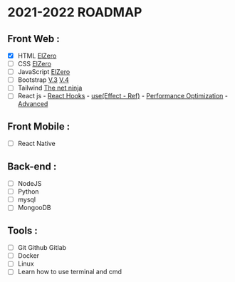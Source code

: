 # 2021-2022 ROADMAP

## Front Web :
- [x] HTML [ElZero](https://www.youtube.com/playlist?list=PLDoPjvoNmBAw_t_XWUFbBX-c9MafPk9ji)
- [ ] CSS [ElZero](https://www.youtube.com/playlist?list=PLDoPjvoNmBAzjsz06gkzlSrlev53MGIKe)
- [ ] JavaScript [ElZero](https://www.youtube.com/playlist?list=PLDoPjvoNmBAx3kiplQR_oeDqLDBUDYwVv)
- [ ] Bootstrap [V.3](https://www.youtube.com/playlist?list=PLDoPjvoNmBAw24EjNUp_88S1VeaNK8Cts) [V.4](https://www.youtube.com/playlist?list=PLDoPjvoNmBAy0dU3C3_lNRTSTtqePEsI2)
- [ ] Tailwind [The net ninja](https://www.youtube.com/playlist?list=PL4cUxeGkcC9gpXORlEHjc5bgnIi5HEGhw)
- [ ] React js 
        - [React Hooks](https://www.youtube.com/playlist?list=PLejc1JbD4ZFSaQIFNstRIrbm_fqb12Q59) 
        - [use(Effect - Ref)](https://www.youtube.com/playlist?list=PLejc1JbD4ZFTYdkjzqYBujf7UCVQyn_aq)
        - [Performance Optimization](https://www.youtube.com/playlist?list=PLejc1JbD4ZFTYdkjzqYBujf7UCVQyn_aq)
        - [Advanced](https://www.youtube.com/playlist?list=PLejc1JbD4ZFTiDCCVu_uCW0GXqyvhtbf8)
## Front Mobile :
- [ ] React Native
## Back-end :
- [ ] NodeJS
- [ ] Python
- [ ] mysql
- [ ] MongooDB
## Tools :
- [ ] Git Github Gitlab
- [ ] Docker
- [ ] Linux
- [ ] Learn how to use terminal and cmd
